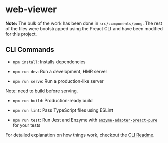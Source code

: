 # web-viewer

**Note:** The bulk of the work has been done in `src/components/pong`. The rest of the files were bootstrapped using the Preact CLI and have been modified for this project.

## CLI Commands

- `npm install`: Installs dependencies

- `npm run dev`: Run a development, HMR server

- `npm run serve`: Run a production-like server

Note: need to build before serving.

- `npm run build`: Production-ready build

- `npm run lint`: Pass TypeScript files using ESLint

- `npm run test`: Run Jest and Enzyme with
  [`enzyme-adapter-preact-pure`](https://github.com/preactjs/enzyme-adapter-preact-pure) for
  your tests

For detailed explanation on how things work, checkout the [CLI Readme](https://github.com/developit/preact-cli/blob/master/README.md).
